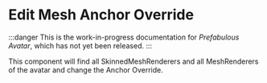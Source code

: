 ﻿# Edit Mesh Anchor Override

:::danger
This is the work-in-progress documentation for *Prefabulous Avatar*, which has not yet been released.
:::

This component will find all SkinnedMeshRenderers and all MeshRenderers of the avatar and change the Anchor Override.
